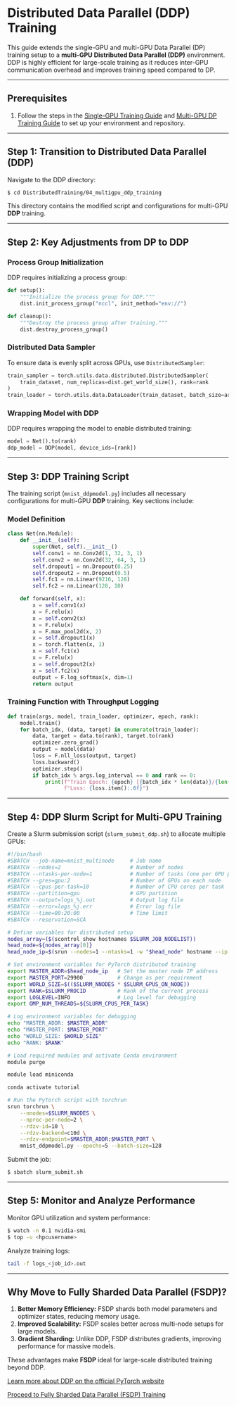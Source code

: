 # **Distributed Data Parallel (DDP) Training**

This guide extends the single-GPU and multi-GPU Data Parallel (DP) training setup to a **multi-GPU Distributed Data Parallel (DDP)** environment. DDP is highly efficient for large-scale training as it reduces inter-GPU communication overhead and improves training speed compared to DP.

---

## **Prerequisites**

1. Follow the steps in the [Single-GPU Training Guide](../02_singlegpu_training/) and [Multi-GPU DP Training Guide](../03_multigpu_dp_training/) to set up your environment and repository.


---

## **Step 1: Transition to Distributed Data Parallel (DDP)**

Navigate to the DDP directory:

```bash
$ cd DistributedTraining/04_multigpu_ddp_training
```

This directory contains the modified script and configurations for multi-GPU **DDP** training.

---

## **Step 2: Key Adjustments from DP to DDP**

### Process Group Initialization
DDP requires initializing a process group:

```python
def setup():
    """Initialize the process group for DDP."""
    dist.init_process_group("nccl", init_method="env://")

def cleanup():
    """Destroy the process group after training."""
    dist.destroy_process_group()
```

### Distributed Data Sampler
To ensure data is evenly split across GPUs, use `DistributedSampler`:

```python
train_sampler = torch.utils.data.distributed.DistributedSampler(
    train_dataset, num_replicas=dist.get_world_size(), rank=rank
)
train_loader = torch.utils.data.DataLoader(train_dataset, batch_size=args.batch_size, sampler=train_sampler)
```

### Wrapping Model with DDP
DDP requires wrapping the model to enable distributed training:

```python
model = Net().to(rank)
ddp_model = DDP(model, device_ids=[rank])
```

---

## **Step 3: DDP Training Script**

The training script (`mnist_ddpmodel.py`) includes all necessary configurations for multi-GPU **DDP** training. Key sections include:

### Model Definition
```python
class Net(nn.Module):
    def __init__(self):
        super(Net, self).__init__()
        self.conv1 = nn.Conv2d(1, 32, 3, 1)
        self.conv2 = nn.Conv2d(32, 64, 3, 1)
        self.dropout1 = nn.Dropout(0.25)
        self.dropout2 = nn.Dropout(0.5)
        self.fc1 = nn.Linear(9216, 128)
        self.fc2 = nn.Linear(128, 10)

    def forward(self, x):
        x = self.conv1(x)
        x = F.relu(x)
        x = self.conv2(x)
        x = F.relu(x)
        x = F.max_pool2d(x, 2)
        x = self.dropout1(x)
        x = torch.flatten(x, 1)
        x = self.fc1(x)
        x = F.relu(x)
        x = self.dropout2(x)
        x = self.fc2(x)
        output = F.log_softmax(x, dim=1)
        return output
```

### Training Function with Throughput Logging
```python
def train(args, model, train_loader, optimizer, epoch, rank):
    model.train()
    for batch_idx, (data, target) in enumerate(train_loader):
        data, target = data.to(rank), target.to(rank)
        optimizer.zero_grad()
        output = model(data)
        loss = F.nll_loss(output, target)
        loss.backward()
        optimizer.step()
        if batch_idx % args.log_interval == 0 and rank == 0:
            print(f"Train Epoch: {epoch} [{batch_idx * len(data)}/{len(train_loader.dataset)}] "
                  f"Loss: {loss.item():.6f}")
```

---

## **Step 4: DDP Slurm Script for Multi-GPU Training**

Create a Slurm submission script (`slurm_submit_ddp.sh`) to allocate multiple GPUs:

```bash
#!/bin/bash
#SBATCH --job-name=mnist_multinode     # Job name
#SBATCH --nodes=2                      # Number of nodes
#SBATCH --ntasks-per-node=1            # Number of tasks (one per GPU per node)
#SBATCH --gres=gpu:2                   # Number of GPUs on each node
#SBATCH --cpus-per-task=10             # Number of CPU cores per task
#SBATCH --partition=gpu                # GPU partition
#SBATCH --output=logs_%j.out           # Output log file
#SBATCH --error=logs_%j.err            # Error log file
#SBATCH --time=00:20:00                # Time limit
#SBATCH --reservation=SCA

# Define variables for distributed setup
nodes_array=($(scontrol show hostnames $SLURM_JOB_NODELIST))
head_node=${nodes_array[0]}
head_node_ip=$(srun --nodes=1 --ntasks=1 -w "$head_node" hostname --ip-address)

# Set environment variables for PyTorch distributed training
export MASTER_ADDR=$head_node_ip   # Set the master node IP address
export MASTER_PORT=29900           # Change as per requirement
export WORLD_SIZE=$(($SLURM_NNODES * $SLURM_GPUS_ON_NODE))
export RANK=$SLURM_PROCID          # Rank of the current process
export LOGLEVEL=INFO               # Log level for debugging
export OMP_NUM_THREADS=${SLURM_CPUS_PER_TASK}

# Log environment variables for debugging
echo "MASTER_ADDR: $MASTER_ADDR"
echo "MASTER_PORT: $MASTER_PORT"
echo "WORLD_SIZE: $WORLD_SIZE"
echo "RANK: $RANK"

# Load required modules and activate Conda environment
module purge

module load miniconda

conda activate tutorial

# Run the PyTorch script with torchrun
srun torchrun \
    --nnodes=$SLURM_NNODES \
    --nproc-per-node=2 \
    --rdzv-id=10 \
    --rdzv-backend=c10d \
    --rdzv-endpoint=$MASTER_ADDR:$MASTER_PORT \
    mnist_ddpmodel.py --epochs=5 --batch-size=128
```

Submit the job:
```bash
$ sbatch slurm_submit.sh
```

---

## **Step 5: Monitor and Analyze Performance**

Monitor GPU utilization and system performance:
```bash
$ watch -n 0.1 nvidia-smi
$ top -u <hpcusername>
```

Analyze training logs:
```bash
tail -f logs_<job_id>.out
```

---

## **Why Move to Fully Sharded Data Parallel (FSDP)?**

1. **Better Memory Efficiency:** FSDP shards both model parameters and optimizer states, reducing memory usage.
2. **Improved Scalability:** FSDP scales better across multi-node setups for large models.
3. **Gradient Sharding:** Unlike DDP, FSDP distributes gradients, improving performance for massive models.

These advantages make **FSDP** ideal for large-scale distributed training beyond DDP.

[Learn more about DDP on the official PyTorch website](https://pytorch.org/docs/stable/notes/ddp.html)

[Proceed to Fully Sharded Data Parallel (FSDP) Training](../05_multigpu_fsdp_training/)

